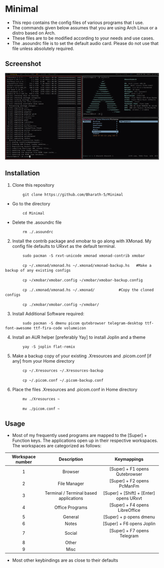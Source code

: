 # Minimal

- This repo contains the config files of various programs that I use.
- The commands given below assumes that you are using Arch Linux or a distro based on Arch.
- These files are to be modified according to your needs and use cases.
- The .asoundrc file is to set the default audio card. Please do not use that file unless absolutely required.

## Screenshot 

![alt text](https://github.com/Bharath-5/Minimal/blob/master/XMonadScreenshot.png?raw=true)

## Installation
1. Clone this repository

```
        git clone https://github.com/Bharath-5/Minimal
```

- Go to the directory

```
        cd Minimal
```

- Delete the .asoundrc file

```
        rm ./.asoundrc
```	

2. Install the contrib package and xmobar to go along with XMonad. My config file defaults to URxvt as the default terminal.


```
        sudo pacman -S rxvt-unicode xmonad xmonad-contrib xmobar

        cp ~/.xmonad/xmonad.hs ~/.xmonad/xmonad-backup.hs	#Make a backup of any existing configs 

        cp ~/xmobar/xmobar.config ~/xmobar/xmobar-backup.config   

        cp ./.xmonad/xmonad.hs ~/.xmonad/			#Copy the cloned configs

        cp ./xmobar/xmobar.config ~/xmobar/
```


3. Install Additional Software required:

```
        sudo pacman -S dmenu picom qutebrowser telegram-desktop ttf-font-awesome ttf-fira-code volumeicon
```

4. Install an AUR helper [preferably Yay] to install Joplin and a theme

```
        yay -S joplin flat-remix 
```

5. Make a backup copy of your existing .Xresources and .picom.conf [if any] from your Home directory

```
        cp ~/.Xresources ~/.Xresources-backup

        cp ~/.picom.conf ~/.picom-backup.conf
```

6. Place the files .Xresources and .picom.conf in Home directory

```
        mv ./Xresources ~

        mv ./picom.conf ~
```

## Usage

- Most of my frequently used programs are mapped to the [Super] + Function keys. The applications open up in their respective workspaces. The workspaces are categorized as follows:

| Workspace number | Description | Keymappings |
|:----------------:|:-----------:|:-----------:|
| 1 | Browser | [Super] + F1 opens Qutebrowser | 
| 2 | File Manager | [Super] + F2 opens PcManFm |
| 3 | Terminal / Terminal based applications | [Super] + [Shift] + [Enter] opens URxvt |
| 4 | Office Programs	| [Super] + F4 opens LibreOffice |
| 5 | General	| [Super] + p opens dmenu |	
| 6 | Notes | [Super] + F6 opens Joplin |
| 7 | Social | [Super] + F7 opens Telegram |
| 8 | Other |  |
| 9 | Misc | |

- Most other keybindings are as close to their defaults



